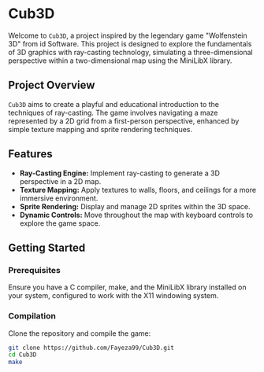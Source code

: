 # Cub3D

Welcome to `Cub3D`, a project inspired by the legendary game "Wolfenstein 3D" from id Software. This project is designed to explore the fundamentals of 3D graphics with ray-casting technology, simulating a three-dimensional perspective within a two-dimensional map using the MiniLibX library.

## Project Overview

`Cub3D` aims to create a playful and educational introduction to the techniques of ray-casting. The game involves navigating a maze represented by a 2D grid from a first-person perspective, enhanced by simple texture mapping and sprite rendering techniques.

## Features

- **Ray-Casting Engine:** Implement ray-casting to generate a 3D perspective in a 2D map.
- **Texture Mapping:** Apply textures to walls, floors, and ceilings for a more immersive environment.
- **Sprite Rendering:** Display and manage 2D sprites within the 3D space.
- **Dynamic Controls:** Move throughout the map with keyboard controls to explore the game space.

## Getting Started

### Prerequisites

Ensure you have a C compiler, make, and the MiniLibX library installed on your system, configured to work with the X11 windowing system.

### Compilation

Clone the repository and compile the game:

```bash
git clone https://github.com/Fayeza99/Cub3D.git
cd Cub3D
make
